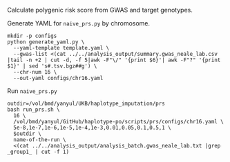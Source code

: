 Calculate polygenic risk score from GWAS and target genotypes.

Generate YAML for `naive_prs.py` by chromosome.

```
mkdir -p configs
python generate_yaml.py \
  --yaml-template template.yaml \
  --gwas-list <(cat ../../analysis_output/summary.gwas_neale_lab.csv |tail -n +2 | cut -d, -f 5|awk -F"\/" '{print $6}'| awk -F"?" '{print $1}' | sed 's#.tsv.bgz##g') \
  --chr-num 16 \
  --out-yaml configs/chr16.yaml
```

Run `naive_prs.py`

```
outdir=/vol/bmd/yanyul/UKB/haplotype_imputation/prs
bash run_prs.sh \
  16 \
  /vol/bmd/yanyul/GitHub/haplotype-po/scripts/prs/configs/chr16.yaml \
  5e-8,1e-7,1e-6,1e-5,1e-4,1e-3,0.01,0.05,0.1,0.5,1 \
  $outdir \
  name-of-the-run \
  <(cat ../../analysis_output/analysis_batch.gwas_neale_lab.txt |grep _group1_ | cut -f 1)
```
